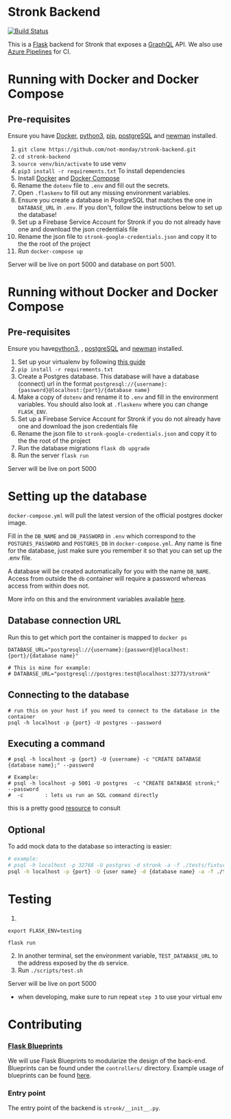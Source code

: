 # Stronk Backend

[![Build Status](https://dev.azure.com/kkjasoncheung/stronk/_apis/build/status/not-monday.stronk-backend?branchName=master)](https://dev.azure.com/kkjasoncheung/stronk/_build/latest?definitionId=1&branchName=master)

This is a [Flask](https://flask.palletsprojects.com/en/1.1.x/blueprints/) backend for Stronk that exposes a [GraphQL](https://graphql.org/) API. We also use [Azure Pipelines](https://azure.microsoft.com/en-us/services/devops/pipelines/) for CI.

# Running with Docker and Docker Compose

## Pre-requisites

Ensure you have [Docker](https://docs.docker.com/install/), [python3](https://www.python.org/downloads/), [pip](https://pip.pypa.io/en/stable/installing/), [postgreSQL](https://www.postgresql.org/) and [newman](https://github.com/postmanlabs/newman) installed.

1. `git clone https://github.com/not-monday/stronk-backend.git`
2. `cd stronk-backend`
3. `source venv/bin/activate` to use venv
4. `pip3 install -r requirements.txt` To install dependencies
5. Install [Docker](https://docs.docker.com/get-docker/) and [Docker Compose](https://docs.docker.com/compose/install/)
6. Rename the `dotenv` file to `.env` and fill out the secrets.
7. Open `.flaskenv` to fill out any missing environment variables.
8. Ensure you create a database in PostgreSQL that matches the one in `DATABASE_URL` in `.env`. If you don't, follow the instructions below to set up the database!
9. Set up a Firebase Service Account for Stronk if you do not already have one and download the json credentials file
10. Rename the json file to `stronk-google-credentials.json` and copy it to the the root of the project
11. Run `docker-compose up`

Server will be live on port 5000 and database on port 5001.

# Running without Docker and Docker Compose

## Pre-requisites

Ensure you have[python3](https://www.python.org/downloads/), [
](https://pip.pypa.io/en/stable/installing/), [postgreSQL](https://www.postgresql.org/) and [newman](https://github.com/postmanlabs/newman) installed.

1. Set up your virtualenv by following [this guide](https://docs.python.org/3/library/venv.html)
2. `pip install -r requirements.txt`
3. Create a Postgres database. This database will have a database (connect) url in the format `postgresql://{username}:{password}@localhost:{port}/{database name}`
4. Make a copy of `dotenv` and rename it to `.env` and fill in the environment variables. You should also look at `.flaskenv` where you can change `FLASK_ENV`.
5. Set up a Firebase Service Account for Stronk if you do not already have one and download the json credentials file
6. Rename the json file to `stronk-google-credentials.json` and copy it to the the root of the project
7. Run the database migrations `flask db upgrade`
8. Run the server `flask run`

Server will be live on port 5000

# Setting up the database

`docker-compose.yml` will pull the latest version of the official postgres docker image.

Fill in the `DB_NAME` and `DB_PASSWORD` in `.env` which correspond to the `POSTGRES_PASSWORD` and `POSTGRES_DB` in `docker-compose.yml`. Any name is fine for the database, just make sure you remember it so that you can set up the .env file.

A database will be created automatically for you with the name `DB_NAME`. Access from outside the `db` container will require a password whereas access from within does not.

More info on this and the environment variables available [here](https://hub.docker.com/_/postgres).

## Database connection URL

Run this to get which port the container is mapped to `docker ps`

```
DATABASE_URL="postgresql://{username}:{password}@localhost:{port}/{database name}"

# This is mine for example:
# DATABASE_URL="postgresql://postgres:test@localhost:32773/stronk"
```

## Connecting to the database

```
# run this on your host if you need to connect to the database in the container
psql -h localhost -p {port} -U postgres --password
```

## Executing a command

```
# psql -h localhost -p {port} -U {username} -c "CREATE DATABASE {database name};" --password

# Example:
# psql -h localhost -p 5001 -U postgres  -c "CREATE DATABASE stronk;" --password
#  -c       : lets us run an SQL command directly
```

this is a pretty good [resource](https://docs.docker.com/engine/examples/postgresql_service/) to consult

## Optional

To add mock data to the database so interacting is easier:

```bash
# example:
# psql -h localhost -p 32768 -U postgres -d stronk -a -f ./tests/fixtures/insert_mock_data.sql
psql -h localhost -p {port} -U {user name} -d {database name} -a -f ./tests/fixtures/insert_mock_data.sql
```

# Testing

1.

```
export FLASK_ENV=testing

flask run
```

2. In another terminal, set the environment variable, `TEST_DATABASE_URL` to the address exposed by the `db` service.
3. Run `./scripts/test.sh`

Server will be live on port 5000

- when developing, make sure to run repeat `step 3` to use your virtual env

# Contributing

### [Flask Blueprints](https://flask.palletsprojects.com/en/1.1.x/blueprints/)

We will use Flask Blueprints to modularize the design of the back-end. Blueprints can be found under the `controllers/` directory.
Example usage of blueprints can be found [here](https://flask.palletsprojects.com/en/1.1.x/blueprints/).

### Entry point

The entry point of the backend is `stronk/__init__.py`.
